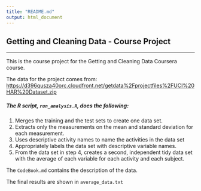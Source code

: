 ```yaml
---
title: "README.md"
output: html_document
---
```

## Getting and Cleaning Data - Course Project ##
***
This is the course project for the Getting and Cleaning Data Coursera course.

The data for the project comes from:
<https://d396qusza40orc.cloudfront.net/getdata%2Fprojectfiles%2FUCI%20HAR%20Dataset.zip>

##### The R script, `run_analysis.R`, does the following: #####
1. Merges the training and the test sets to create one data set.
2. Extracts only the measurements on the mean and standard deviation for each measurement.
3. Uses descriptive activity names to name the activities in the data set
4. Appropriately labels the data set with descriptive variable names.
5. From the data set in step 4, creates a second, independent tidy data set with the average of each variable for each activity and each subject.

The `CodeBook.md` contains the description of the data.

The final results are shown in `average_data.txt`